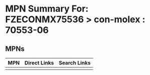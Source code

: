 



# MPN Summary For: FZECONMX75536 > con-molex : 70553-06

## MPNs
  

|MPN|Direct Links|Search Links|
| :--- | :--- | :--- |
||||
